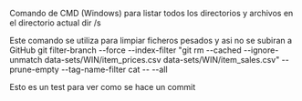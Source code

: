 Comando de CMD (Windows) para listar todos los directorios y archivos en el directorio actual
dir /s

Este comando se utiliza para limpiar ficheros pesados y asi no se subiran a GitHub
git filter-branch --force --index-filter "git rm --cached --ignore-unmatch data-sets/WIN/item_prices.csv data-sets/WIN/item_sales.csv" --prune-empty --tag-name-filter cat -- --all

Esto es un test para ver como se hace un commit


